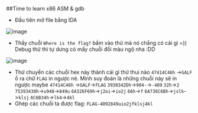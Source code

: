 ##Time to learn x86 ASM & gdb
- Đầu tiên mở file bằng IDA

![image](https://github.com/leviiec/r-em/assets/128345171/4692777e-a2e8-428e-874b-8e56258e2f40)

- Thấy chuỗi ``Where is the flag?`` bấm vào thử mà nó chẳng có cái gì =)) Debug thử thì tự dưng có mấy chuỗi đổi màu ngộ nha :DD

![image](https://github.com/leviiec/r-em/assets/128345171/7fce679c-c9b3-4b6b-8681-388b03855d42)

- Thử chuyển các chuỗi hex này thành cái gì thử thui nào
   ``47414C46h`` ->``GALF`` ồ ra chữ ``FLAG`` in ngược nè. Mình suy đoán là những chuỗi này sẽ in ngược maybe
  ``47414C46h`` ->``GALF``->``FLAG``
  ``3930342Dh``->``904-``->``-409``
  ``32h``->``2``
  ``75393438h``->``u948``->``849u``
  ``6A326F69h``->``j2oi``->``io2j``
  ``66h``->``f``
  ``6A736C6Bh``->``jslk``->``klsj``
  ``6C6B34h``->``lk4``->``4kl``
- Ghép các chuỗi ta được flag: ``FLAG-4092849uio2jfklsj4kl``
